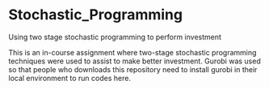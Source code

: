 # Stochastic_Programming
Using two stage stochastic programming to perform investment

This is an in-course assignment where two-stage stochastic programming techniques were used to assist to make better investment. 
Gurobi was used so that people who downloads this repository need to install gurobi in their local environment to run codes here.
